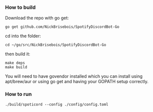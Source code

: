 ### How to build
Download the repo with go get:

    go get github.com/NickBrisebois/SpotifyDiscordBot-Go

cd into the folder:

    cd ~/go/src/NickBrisebois/SpotifyDiscordBot-Go
    
then build it:

    make deps
    make build
    
You will need to have govendor installed which you can install using apt/brew/aur or using go get and having your GOPATH setup correctly. 

### How to run

    ./build/spoticord --config ./config/config.toml

